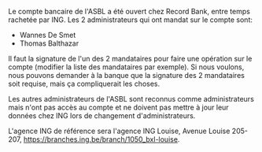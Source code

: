 <!-- TITLE: Banque -->
<!-- SUBTITLE: Chez ING -->


Le compte bancaire de l'ASBL a été ouvert chez Record Bank, entre temps rachetée par ING.
Les 2 administrateurs qui ont mandat sur le compte sont:
- Wannes De Smet
- Thomas Balthazar

Il faut la signature de l'un des 2 mandataires pour faire une opération sur le compte (modifier la liste des mandataires par exemple).
Si nous voulons, nous pouvons demander à la banque que la signature des 2 mandataires soit requise, mais ça compliquerait les choses.

Les autres administrateurs de l'ASBL sont reconnus comme administrateurs mais n'ont pas accès au compte et ne doivent pas mettre à jour leur données chez ING lors de changement d'administrateurs.

L'agence ING de référence sera l'agence ING Louise, Avenue Louise 205-207, https://branches.ing.be/branch/1050_bxl-louise.